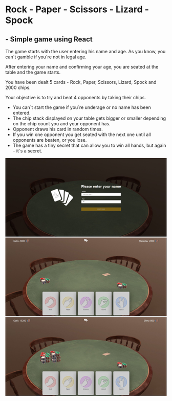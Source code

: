 # Rock - Paper - Scissors - Lizard - Spock
## - Simple game using React

The game starts with the user entering his name and age. Аs you know, you can\`t gamble if you`re not in legal age.

After entering your name and confirming your age, you are seated at the table and the game starts.

You have been dealt 5 cards - Rock, Paper, Scissors, Lizard, Spock and 2000 chips.

Your objective is to try and beat 4 opponents by taking their chips.


- You can\`t start the game if you\`re underage or no name has been entered.
- The chip stack displayed on your table gets bigger or smaller depending on the chip count you and your opponent has.
- Opponent draws his card in random times.
- If you win one opponent you get seated with the next one until all opponents are beaten, or you lose.
- The game has a tiny secret that can allow you to win all hands, but again - it`s a secret.

![Pre game](./not-project-related/1.JPG)
![Start game](./not-project-related/2.JPG)
![Mid game](./not-project-related/3.JPG)
